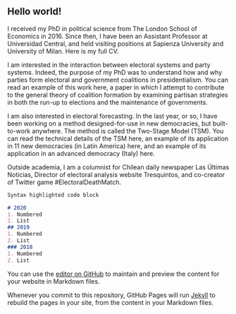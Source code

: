 ## Hello world!

I received my PhD in political science from The London School of Economics in 2016. Since then, I have been an Assistant Professor at Universidad Central, and held visiting positions at Sapienza University and University of Milan. Here is my full CV.

I am interested in the interaction between electoral systems and party systems. Indeed, the purpose of my PhD was to understand how and why parties form electoral and government coalitions in presidentialism. You can read an example of this work here, a paper in which I attempt to contribute to the general theory of coalition formation by examining partisan strategies in both the run-up to elections and the maintenance of governments.

I am also interested in electoral forecasting. In the last year, or so, I have been working on a method designed-for-use in new democracies, but built-to-work anywhere. The method is called the Two-Stage Model (TSM). You can read the technical details of the TSM here, an example of its application in 11 new democracies (in Latin America) here, and an example of its application in an advanced democracy (Italy) here.

Outside academia, I am a columnist for Chilean daily newspaper Las Últimas Noticias, Director of electoral analysis website Tresquintos, and co-creator of Twitter game #ElectoralDeathMatch.

```markdown
Syntax highlighted code block

# 2020
1. Numbered
2. List
## 2019
1. Numbered
2. List
### 2018
1. Numbered
2. List

```

You can use the [editor on GitHub](https://github.com/kennethbunker/kennethbunker.github.io/edit/master/README.md) to maintain and preview the content for your website in Markdown files.

Whenever you commit to this repository, GitHub Pages will run [Jekyll](https://jekyllrb.com/) to rebuild the pages in your site, from the content in your Markdown files.
